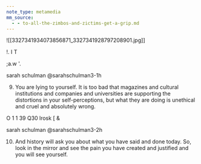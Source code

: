 ```yaml
---
note_type: metamedia
mm_source:
  - - to-all-the-zimbos-and-zictims-get-a-grip.md
---
```


![[3327341934073856871_3327341928797208901.jpg]]

!. I
T

;a.w '\.

sarah schulman @sarahschulman3-1h

9. You are lying to yourself. It is too bad that
magazines and cultural institutions and
companies and universities are supporting the
distortions in your self-perceptions, but what
they are doing is unethical and cruel and
absolutely wrong.

O 1 1 39 Q30 lrosk [ &

sarah schulman @sarahschulman3-2h

10. And history will ask you about what you
have said and done today. So, look in the
mirror and see the pain you have created and
justified and you will see yourself.

